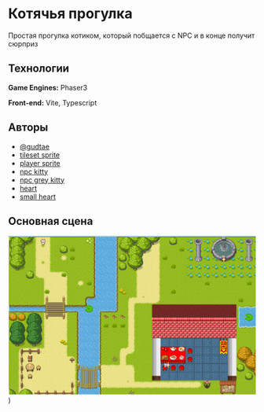 
# Котячья прогулка

Простая прогулка котиком, который побщается с NPC и в конце получит сюрприз


## Технологии

**Game Engines:** Phaser3

**Front-end:** Vite, Typescript


## Авторы

- [@gudtae](https://www.github.com/gudtae)
- [tileset sprite](https://pipoya.itch.io/pipoya-rpg-tileset-32x32)
- [player sprite](https://pipoya.itch.io/pipoya-free-rpg-character-sprites-nekonin)
- [npc kitty](https://caz-creates-games.itch.io/kitty)
- [npc grey kitty](https://elthen.itch.io/2d-pixel-art-cat-sprites)
- [heart](https://kububbis.itch.io/aesthetic-heart-icon-pack)
- [small heart](ttps://gpway.itch.io/2d-pixel-heart)


## Основная сцена

![Сцена](./screen.png))

